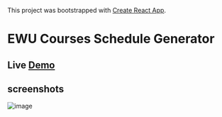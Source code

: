 This project was bootstrapped with [Create React App](https://github.com/facebook/create-react-app).

# EWU Courses Schedule Generator 

## Live <a href="http://tz01x.github.io/schedule-generator-forEWU">Demo</a>

## screenshots
![image](https://user-images.githubusercontent.com/50454992/125019259-7bb45a00-e098-11eb-89ad-fb93fa3de0d9.png)




